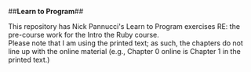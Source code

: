 ##**Learn to Program**##

This repository has Nick Pannucci's Learn to Program exercises RE: the pre-course work for the Intro the Ruby course. <br />
Please note that I am using the printed text; as such, the chapters do not line up with the online material (e.g., Chapter 0 online is Chapter 1 in the printed text.)
